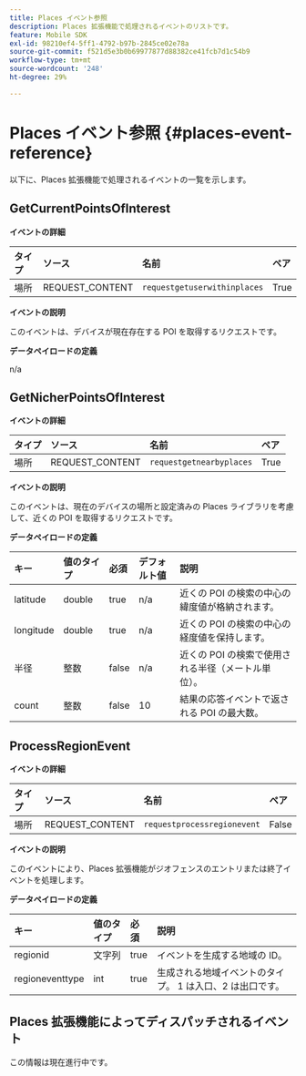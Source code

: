 ```yaml
---
title: Places イベント参照
description: Places 拡張機能で処理されるイベントのリストです。
feature: Mobile SDK
exl-id: 98210ef4-5ff1-4792-b97b-2845ce02e78a
source-git-commit: f521d5e3b0b69977877d88382ce41fcb7d1c54b9
workflow-type: tm+mt
source-wordcount: '248'
ht-degree: 29%

---
```


# Places イベント参照 {#places-event-reference}

以下に、Places 拡張機能で処理されるイベントの一覧を示します。

## GetCurrentPointsOfInterest

**イベントの詳細**

| タイプ | ソース | 名前 | ペア |
| :--- | :--- | :--- | :--- |
| 場所 | REQUEST_CONTENT | `requestgetuserwithinplaces` | True |

**イベントの説明**

このイベントは、デバイスが現在存在する POI を取得するリクエストです。

**データペイロードの定義**

n/a

## GetNicherPointsOfInterest

**イベントの詳細**

| タイプ | ソース | 名前 | ペア |
| :--- | :--- | :--- | :--- |
| 場所 | REQUEST_CONTENT | `requestgetnearbyplaces` | True |

**イベントの説明**

このイベントは、現在のデバイスの場所と設定済みの Places ライブラリを考慮して、近くの POI を取得するリクエストです。

**データペイロードの定義**

| キー | 値のタイプ | 必須 | デフォルト値 | 説明 |
| :--- | :--- | :--- | :--- | :--- |
| latitude | double | true | n/a | 近くの POI の検索の中心の緯度値が格納されます。 |
| longitude | double | true | n/a | 近くの POI の検索の中心の経度値を保持します。 |
| 半径 | 整数 | false | n/a | 近くの POI の検索で使用される半径（メートル単位）。 |
| count | 整数 | false | 10 | 結果の応答イベントで返される POI の最大数。 |

## ProcessRegionEvent

**イベントの詳細**

| タイプ | ソース | 名前 | ペア |
| :--- | :--- | :--- | :--- |
| 場所 | REQUEST_CONTENT | `requestprocessregionevent` | False |

**イベントの説明**

このイベントにより、Places 拡張機能がジオフェンスのエントリまたは終了イベントを処理します。

**データペイロードの定義**

| キー | 値のタイプ | 必須 | 説明 |
| :--- | :--- | :--- | :--- |
| regionid | 文字列 | true | イベントを生成する地域の ID。 |
| regioneventtype | int | true | 生成される地域イベントのタイプ。 1 は入口、2 は出口です。 |

## Places 拡張機能によってディスパッチされるイベント

この情報は現在進行中です。
